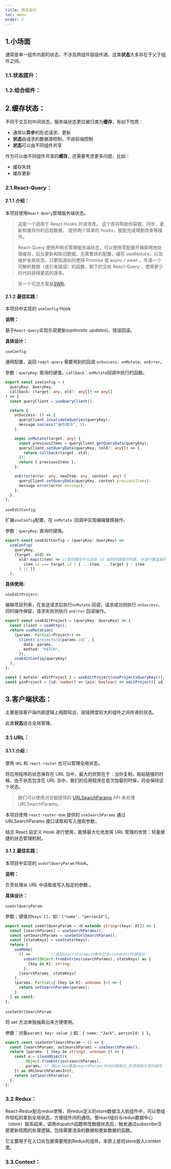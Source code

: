 ```yaml
---
title: 状态设计
toc: menu
order: 2
---
```




## 1.小场面

通常是单一组件内部的状态，不涉及跨组件层级传递。这类**状态**大多存在于父子组件之间。

### 1.1.状态提升：

### 1.2.组合组件：

## 2.缓存状态：

不同于交互的中间状态，服务端状态更应被归类为**缓存**，有如下性质：

+ 通常以**异步**的形式请求、更新
+ **状态**由请求的数据源控制，不由前端控制
+ **状态**可以由不同组件共享

作为可以由不同组件共享的**缓存**，还需要考虑更多问题，比如：

- 缓存失效
- 缓存更新

### 2.1.React-Query：

#### 2.1.1.介绍：

本项目使用`React-Query`管理服务端状态。

> 这是一个适用于 React Hooks 的请求库。 这个库将帮助你获取、同步、更新和缓存你的远程数据， 提供两个简单的 hooks，就能完成增删改查等操作。
>
> React-Query 使用声明式管理服务端状态，可以使用零配置开箱即用地处理缓存，后台更新和陈旧数据。无需繁琐的配置，编写 useReduce，以及维护全局状态，只要知道如何使用 Promise 或 async / await ，传递一个可解析数据（或引发错误）的函数，剩下的交给 React-Query ，使用更少的代码获得更高的效率。

>另一个可选方案是[SWR](https://swr.vercel.app/zh-CN)。

#### 2.1.2.最佳实践：

本项目中实现的 `useConfig` Hook

**说明：**

基于`React-Query`实现乐观更新(*optimistic updates*)、错误回滚。

**具体设计：**

`useConfig`:

通用配置，返回 `reqct-query` 需要用到的回调 `onSuccess`、`onMutate`、`onError`。

参数：`queryKey`: 查询的键值，`callback`：`onMutate`回调中执行的函数。

```ts
export const useConfig = (
  queryKey: QueryKey,
  callback: (target: any, old?: any[]) => any[]
) => {
  const queryClient = useQueryClient();

  return {
    onSuccess: () => {
      queryClient.invalidateQueries(queryKey);
      message.success("操作成功", 3);
    },

    async onMutate(target: any) {
      const previousItems = queryClient.getQueryData(queryKey);
      queryClient.setQueryData(queryKey, (old?: any[]) => {
        return callback(target, old);
      });
      return { previousItems };
    },

    onError(error: any, newItem: any, context: any) {
      queryClient.setQueryData(queryKey, context.previousItems);
      message.error(error.message);
    },
  };
};
```

`useEditConfig`:

扩展`useConfig`配置，在 `onMutate `回调中实现编辑替换操作。

参数：`queryKey`: 查询的键值。

```ts
export const useEditConfig = (queryKey: QueryKey) =>
  useConfig(
    queryKey,
    (target, old) =>
      old?.map((item) => //查找缓存中与目标 id 相同的键值对列表，并进行覆盖替换
        item.id === target.id ? { ...item, ...target } : item
      ) || []
  );
```

**具体使用:**

`useEditProject`:

编辑项目列表，在发送请求后执行`onMutate` 回调，请求成功则执行 `onSuccess`，同时操作保留，请求失败则执行 `onError` 回滚操作。

```ts
export const useEditProject = (queryKey: QueryKey) => {
  const client = useHttp();
  return useMutation(
    (params: Partial<Project>) =>
      client(`projects/${params.id}`, {
        data: params,
        method: "PATCH",
      }),
    useEditConfig(queryKey)
  );
};
```

```ts
const { mutate: editProject } = useEditProject(useProjectsQueryKey());
const pinProject = (id: number) => (pin: boolean) => editProject({ id, pin });
```

## 3.客户端状态：

主要是指客户端内部逻辑上相距较远、层级跨度较大的组件之间传递的状态。

此类**状态**适合全局管理。

### 3.1.URL：

#### 3.1.1.介绍：

使用 `URL` 和 `react-router` 也可以管理全局状态。

将应用程序的状态保存在 URL 当中，最大的优势在于：当你复制，粘贴链接的时候，由于状态包含在 URL 当中，我们的应用程序在首次加载的时候，将会保持这个状态。

> 我们可以使用浏览器提供的 [URLSearchParams](https://developer.mozilla.org/zh-CN/docs/Web/API/URLSearchParams) API 来处理 URLSearchParams。

本项目使用 `react-router-dom` 提供的 `useSearchParams` 通过 URLSearchParams 接口读取和写入搜索参数，

结合 React 自定义 Hook 进行使用，能够最大化地发挥 URL 管理的优势：轻量便捷的状态管理机制。

#### 3.1.2.最佳实践：

本项目中实现的 `useUrlQueryParam` Hook。

**说明：**

负责处理从 URL 中读取或写入指定的参数 。

**具体设计：**

`useUrlQueryParam`:

参数：键值对`keys`: `[]`，如：`["name", "personId"]`。

```ts
export const useUrlQueryParam = <K extends string>(keys: K[]) => { 
  const [searchParams] = useSearchParams();
  const setSearchParams = useSetUrlSearchParam();
  const [stateKeys] = useState(keys);
  return [
    useMemo(
      () =>         //返回searchParams对象中包含stateKeys的键值对
        subset(Object.fromEntries(searchParams), stateKeys) as { 
          [key in K]: string;
        },
      [searchParams, stateKeys]
    ),
    (params: Partial<{ [key in K]: unknown }>) => {
      return setSearchParams(params);
    },
  ] as const;
};
```

`useSetUrlSearchParam`:

将 set 方法单独抽离出来方便使用。

参数：对象`param`:`{ key: value }` 如：`{ name: "Jack", personId: 1 }`。

```ts
export const useSetUrlSearchParam = () => {
  const [searchParams, setSearchParam] = useSearchParams();
  return (params: { [key in string]: unknown }) => {
    const o = cleanObject({
      ...Object.fromEntries(searchParams),
      ...params, // 用params覆盖searchParams中对应键值对,并清理值为空的属性
    }) as URLSearchParamsInit;
    return setSearchParam(o);
  };
};
```

### 3.2.Redux：

React-Redux配合redux使用，将redux定义的store数据注入到组件中，可以使组件轻松的拿到全局状态，方便组件间的通信。使react组价与redux数据中心（store）联系起来，调用dispatch函数修改数据状态后，触发通过subscribe注册更新视图的处理逻辑，包括需要渲染的数据和更新数据的函数。

它主要用于在入口处包裹需要用到Redux的组件。本质上是将store放入context里。

### 3.3.Context：

